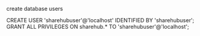 create database users

CREATE USER 'sharehubuser'@'localhost' IDENTIFIED BY 'sharehubuser';
GRANT ALL PRIVILEGES ON sharehub.* TO 'sharehubuser'@'localhost';

